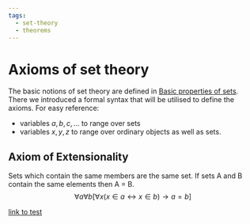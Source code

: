 ```yaml
---
tags:
  - set-theory
  - theorems
---
```


# Axioms of set theory

The basic notions of set theory are defined in
[Basic properties of sets](Basic%20properties%20of%20sets.md). There we
introduced a formal syntax that will be utilised to define the axioms. For easy
reference:

- variables $a,b,c,...$ to range over sets
- variables $x,y,z$ to range over ordinary objects as well as sets.

## Axiom of Extensionality

Sets which contain the same members are the same set. If sets A and B contain
the same elements then A = B.
$$\forall a \forall b [\forall x (x \in a \longleftrightarrow x \in b) \rightarrow a =b]$$

[link to test](beta.md)
